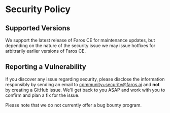 # Security Policy

## Supported Versions

We support the latest release of Faros CE for maintenance updates, but depending on the nature of the security issue we may issue hotfixes for arbitrarily earlier versions of Faros CE.

## Reporting a Vulnerability
If you discover any issue regarding security, please disclose the information responsibly by sending an email to community+security@faros.ai and **not** by creating a GitHub issue. We'll get back to you ASAP and work with you to confirm and plan a fix for the issue.

Please note that we do not currently offer a bug bounty program.
